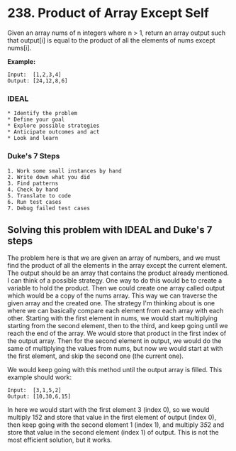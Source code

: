# 238. Product of Array Except Self
Given an array nums of n integers where n > 1,  return an array output such that output[i] is equal to the product of all the elements of nums except nums[i].

**Example:**
```
Input:  [1,2,3,4]
Output: [24,12,8,6]
```

### IDEAL
```
* Identify the problem
* Define your goal
* Explore possible strategies
* Anticipate outcomes and act
* Look and learn
```

### Duke's 7 Steps
```
1. Work some small instances by hand
2. Write down what you did
3. Find patterns
4. Check by hand
5. Translate to code
6. Run test cases
7. Debug failed test cases
```

## Solving this problem with IDEAL and Duke's 7 steps
The problem here is that we are given an array of numbers, and we must find the product of all the elements in the array except the current element. The output should be an array that contains the product already mentioned.
I can think of a possible strategy. One way to do this would be to create a variable to hold the product. Then we could create one array called output which would be a copy of the nums array. This way we can traverse the given array and the created one. The strategy I'm thinking about is one where we can basically compare each element from each array with each other. Starting with the first element in nums, we would start multiplying starting from the second element, then to the third, and keep going until we reach the end of the array. We would store that product in the first index of the output array. Then for the second element in output, we would do the same of multiplying the values from nums, but now we would start at with the first element, and skip the second one (the current one).

We would keep going with this method until the output array is filled. 
This example should work:
```
Input:  [3,1,5,2]
Output: [10,30,6,15]
```

In here we would start with the first element 3 (index 0), so we would multiply 1*5*2 and store that value in the first element of output (index 0), then keep going with the second element 1 (index 1), and multiply 3*5*2 and store that value in the second element (index 1) of output.
This is not the most efficient solution, but it works.